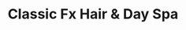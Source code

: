 ---
title: "Classic Fx Hair & Day Spa"
url: /kamloops/classic-fx-hair-and-day-spa/
shop: hairdresser
---